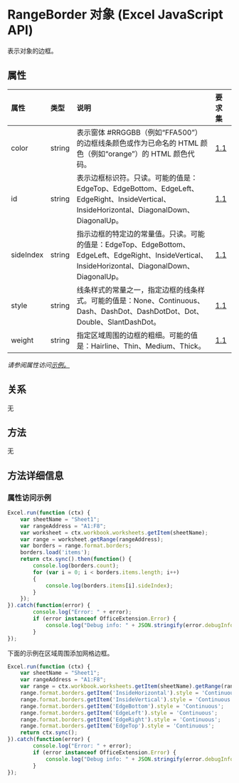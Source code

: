 # <a name="rangeborder-object-javascript-api-for-excel"></a>RangeBorder 对象 (Excel JavaScript API)

表示对象的边框。

## <a name="properties"></a>属性

| 属性       | 类型    |说明| 要求集|
|:---------------|:--------|:----------|:----|
|color|string|表示窗体 #RRGGBB（例如“FFA500”）的边框线条颜色或作为已命名的 HTML 颜色（例如“orange”）的 HTML 颜色代码。|[1.1](../requirement-sets/excel-api-requirement-sets.md)|
|id|string|表示边框标识符。只读。可能的值是：EdgeTop、EdgeBottom、EdgeLeft、EdgeRight、InsideVertical、InsideHorizontal、DiagonalDown、DiagonalUp。|[1.1](../requirement-sets/excel-api-requirement-sets.md)|
|sideIndex|string|指示边框的特定边的常量值。只读。可能的值是：EdgeTop、EdgeBottom、EdgeLeft、EdgeRight、InsideVertical、InsideHorizontal、DiagonalDown、DiagonalUp。|[1.1](../requirement-sets/excel-api-requirement-sets.md)|
|style|string|线条样式的常量之一，指定边框的线条样式。可能的值是：None、Continuous、Dash、DashDot、DashDotDot、Dot、Double、SlantDashDot。|[1.1](../requirement-sets/excel-api-requirement-sets.md)|
|weight|string|指定区域周围的边框的粗细。可能的值是：Hairline、Thin、Medium、Thick。|[1.1](../requirement-sets/excel-api-requirement-sets.md)|

_请参阅属性访问[示例。](#property-access-examples)_

## <a name="relationships"></a>关系
无


## <a name="methods"></a>方法
无


## <a name="method-details"></a>方法详细信息

### <a name="property-access-examples"></a>属性访问示例

```js
Excel.run(function (ctx) { 
    var sheetName = "Sheet1";
    var rangeAddress = "A1:F8";
    var worksheet = ctx.workbook.worksheets.getItem(sheetName);
    var range = worksheet.getRange(rangeAddress);
    var borders = range.format.borders;
    borders.load('items');
    return ctx.sync().then(function() {
        console.log(borders.count);
        for (var i = 0; i < borders.items.length; i++)
        {
            console.log(borders.items[i].sideIndex);
        }
    });
}).catch(function(error) {
        console.log("Error: " + error);
        if (error instanceof OfficeExtension.Error) {
            console.log("Debug info: " + JSON.stringify(error.debugInfo));
        }
});
```
下面的示例在区域周围添加网格边框。

```js
Excel.run(function (ctx) { 
    var sheetName = "Sheet1";
    var rangeAddress = "A1:F8";
    var range = ctx.workbook.worksheets.getItem(sheetName).getRange(rangeAddress);
    range.format.borders.getItem('InsideHorizontal').style = 'Continuous';
    range.format.borders.getItem('InsideVertical').style = 'Continuous';
    range.format.borders.getItem('EdgeBottom').style = 'Continuous';
    range.format.borders.getItem('EdgeLeft').style = 'Continuous';
    range.format.borders.getItem('EdgeRight').style = 'Continuous';
    range.format.borders.getItem('EdgeTop').style = 'Continuous';
    return ctx.sync(); 
}).catch(function(error) {
        console.log("Error: " + error);
        if (error instanceof OfficeExtension.Error) {
            console.log("Debug info: " + JSON.stringify(error.debugInfo));
        }
});
```

